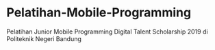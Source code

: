 # Pelatihan-Mobile-Programming
Pelatihan Junior Mobile Programming Digital Talent Scholarship 2019 di Politeknik Negeri Bandung
